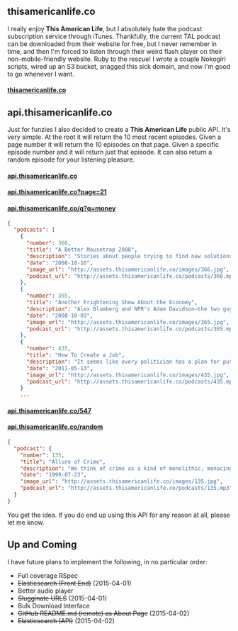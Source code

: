 ## thisamericanlife.co

I really enjoy **This American Life**, but I absolutely hate the podcast subscription service through iTunes. Thankfully, the current TAL podcast can be downloaded from their website for free, but I never remember in time, and then I'm forced to listen through their weird flash player on their non-mobile-friendly website. Ruby to the rescue! I wrote a couple Nokogiri scripts, wired up an S3 bucket, snagged this sick domain, and now I'm good to go whenever I want.

#### [thisamericanlife.co](http://thisamericanlife.co)

## api.thisamericanlife.co

Just for funzies I also decided to create a **This American Life** public API. It's very simple. At the root it will return the 10 most recent episodes. Given a page number it will return the 10 episodes on that page. Given a specific episode number and it will return just that episode. It can also return a random episode for your listening pleasure.

#### [api.thisamericanlife.co](http://api.thisamericanlife.co)
#### [api.thisamericanlife.co?page=21](http://api.thisamericanlife.co?page=21)
#### [api.thisamericanlife.co/q?q=money](http://api.thisamericanlife.co/q?q=money)

```json
{
  "podcasts": [
    {
      "number": 366,
      "title": "A Better Mousetrap 2008",
      "description": "Stories about people trying to find new solutions to age-old...",
      "date": "2008-10-10",
      "image_url": "http://assets.thisamericanlife.co/images/366.jpg",
      "podcast_url": "http://assets.thisamericanlife.co/podcasts/366.mp3"
    },
    {
      "number": 365,
      "title": "Another Frightening Show About the Economy",
      "description": "Alex Blumberg and NPR's Adam Davidson—the two guys who reported...",
      "date": "2008-10-03",
      "image_url": "http://assets.thisamericanlife.co/images/365.jpg",
      "podcast_url": "http://assets.thisamericanlife.co/podcasts/365.mp3"
    },
    {
      "number": 435,
      "title": "How To Create a Job",
      "description": "It seems like every politician has a plan for putting people...",
      "date": "2011-05-13",
      "image_url": "http://assets.thisamericanlife.co/images/435.jpg",
      "podcast_url": "http://assets.thisamericanlife.co/podcasts/435.mp3"
    }
    ...
```

#### [api.thisamericanlife.co/547](http://api.thisamericanlife.co/547)
#### [api.thisamericanlife.co/random](http://api.thisamericanlife.co/random)

```json
{
  "podcast": {
    "number": 135,
    "title": "Allure of Crime",
    "description": "We think of crime as a kind of monolithic, menacing presence...",
    "date": "1999-07-23",
    "image_url": "http://assets.thisamericanlife.co/images/135.jpg",
    "podcast_url": "http://assets.thisamericanlife.co/podcasts/135.mp3"
  }
}
```

You get the idea. If you do end up using this API for any reason at all, please let me know.

## Up and Coming

I have future plans to implement the following, in no particular order:

* Full coverage RSpec
* ~~Elasticsearch (Front End)~~ (2015-04-01)
* Better audio player
* ~~Slugginate URLS~~ (2015-04-01)
* Bulk Download Interface
* ~~GitHub README.md (remote) as About Page~~ (2015-04-02)
* ~~Elasticsearch (API)~~ (2015-04-02)
